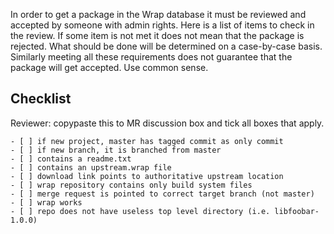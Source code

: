 In order to get a package in the Wrap database it must be reviewed and accepted by someone with admin rights. Here is a list of items to check in the review. If some item is not met it does not mean that the package is rejected. What should be done will be determined on a case-by-case basis. Similarly meeting all these requirements does not guarantee that the package will get accepted. Use common sense.

## Checklist ##

Reviewer: copypaste this to MR discussion box and tick all boxes that apply.

    - [ ] if new project, master has tagged commit as only commit
    - [ ] if new branch, it is branched from master
    - [ ] contains a readme.txt
    - [ ] contains an upstream.wrap file
    - [ ] download link points to authoritative upstream location
    - [ ] wrap repository contains only build system files
    - [ ] merge request is pointed to correct target branch (not master)
    - [ ] wrap works
    - [ ] repo does not have useless top level directory (i.e. libfoobar-1.0.0)
